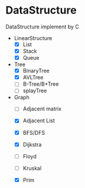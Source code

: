 # DataStructure
DataStructure implement by C

+ LinearStructure
    - [x] List
    - [x] Stack
    - [x] Queue

+ Tree
    - [x] BinaryTree
    - [x] AVLTree
    - [ ] B-Tree/B+Tree
    - [ ] splayTree

+ Graph
    - [ ] Adjacent matrix
    - [x] Adjacent List
    - [x] BFS/DFS
    - [x] Dijkstra
    - [ ] Floyd
    - [ ] Kruskal
    - [x] Prim

